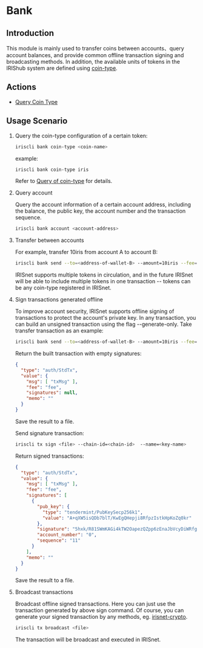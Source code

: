 # Bank

## Introduction

This module is mainly used to transfer coins between accounts、query account balances, and provide common offline transaction signing and broadcasting methods. In addition, the available units of tokens in the IRIShub system are defined using [coin-type](../concepts/coin-type.md).

## Actions

- [Query Coin Type](../cli-client/bank.md)

## Usage Scenario

1. Query the coin-type configuration of a certain token:

    ```bash
    iriscli bank coin-type <coin-name>
    ```

    example:

    ```bash
    iriscli bank coin-type iris
    ```

    Refer to [Query of coin-type](./basic-concepts/coin-type.md#query-of-coin-type) for details.

2. Query account

    Query the account information of a certain account address, including the balance, the public key, the account number and the transaction sequence.

    ```bash
    iriscli bank account <account-address>
    ```

3. Transfer between accounts

    For example, transfer 10iris from account A to account B:

    ```bash
    iriscli bank send --to=<address-of-wallet-B> --amount=10iris --fee=0.3iris --from=<key-name-of-wallet-A> --chain-id=<chain-id>
    ```

    IRISnet supports multiple tokens in circulation, and in the future IRISnet will be able to include multiple tokens in one transaction -- tokens can be any coin-type registered in IRISnet.

4. Sign transactions generated offline

    To improve account security, IRISnet supports offline signing of transactions to protect the account's private key. In any transaction, you can build an unsigned transaction using the flag --generate-only. Take transfer transaction as an example:

    ```bash
    iriscli bank send --to=<address-of-wallet-B> --amount=10iris --fee=0.3iris --from=<key-name-of-wallet-A> --generate-only
    ```

    Return the built transaction with empty signatures:

    ```json
    {
      "type": "auth/StdTx",
      "value": {
        "msg": [ "txMsg" ],
        "fee": "fee",
        "signatures": null,
        "memo": ""
      }
    }
    ```

    Save the result to a file.

    Send signature transaction:

    ```bash
    iriscli tx sign <file> --chain-id=<chain-id>  --name=<key-name>
    ```

    Return signed transactions:

    ```json
    {
      "type": "auth/StdTx",
      "value": {
        "msg": [ "txMsg" ],
        "fee": "fee",
        "signatures": [
          {
            "pub_key": {
              "type": "tendermint/PubKeySecp256k1",
              "value": "A+qXW5isQDb7blT/KwEgQHepji8RfpzIstkHpKoZq0kr"
            },
            "signature": "5hxk/R81SWmKAGi4kTW2OapezQZpp6zEnaJbVcyDiWRfgBm4Uejq8+CDk6uzk0aFSgAZzz06E014UkgGpelU7w==",
            "account_number": "0",
            "sequence": "11"
          }
        ],
        "memo": ""
      }
    }
    ```

    Save the result to a file.

5. Broadcast transactions

    Broadcast offline signed transactions. Here you can just use the transaction generated by above sign command. Of course, you can generate your signed transaction by any methods, eg. [irisnet-crypto](https://github.com/irisnet/irisnet-crypto).

    ```bash
    iriscli tx broadcast <file>
    ```

    The transaction will be broadcast and executed in IRISnet.
